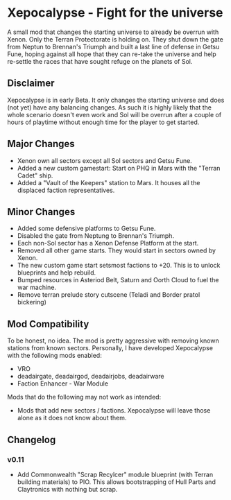 # Xepocalypse - Fight for the universe

A small mod that changes the starting universe to already be overrun with Xenon.
Only the Terran Protectorate is holding on. They shut down the gate from Neptun to Brennan's Triumph
and built a last line of defense in Getsu Fune, hoping against all hope that they can
re-take the universe and help re-settle the races that have sought refuge on the planets of Sol.

## Disclaimer

Xepocalypse is in early Beta. It only changes the starting universe and does (not yet) have any balancing changes.
As such it is highly likely that the whole scenario doesn't even work and Sol will be overrun after a couple
of hours of playtime without enough time for the player to get started.

## Major Changes

* Xenon own all sectors except all Sol sectors and Getsu Fune.
* Added a new custom gamestart: Start on PHQ in Mars with the "Terran Cadet" ship.
* Added a "Vault of the Keepers" station to Mars. It houses all the displaced faction representatives.

## Minor Changes

* Added some defensive platforms to Getsu Fune.
* Disabled the gate from Neptung to Brennan's Triumph.
* Each non-Sol sector has a Xenon Defense Platform at the start.
* Removed all other game starts. They would start in sectors owned by Xenon.
* The new custom game start setsmost factions to +20. This is to unlock blueprints and help rebuild.
* Bumped resources in Asteriod Belt, Saturn and Oorth Cloud to fuel the war machine.
* Remove terran prelude story cutscene (Teladi and Border pratol bickering)

## Mod Compatibility

To be honest, no idea. The mod is pretty aggressive with removing known stations from known sectors.
Personally, I have developed Xepocalypse with the following mods enabled:

  * VRO
  * deadairgate, deadairgod, deadairjobs, deadairware
  * Faction Enhancer - War Module

Mods that do the following may not work as intended:

  * Mods that add new sectors / factions. Xepocalypse will leave those alone as it does not know about them.

## Changelog

### v0.11

  * Add Commonwealth "Scrap Recylcer" module blueprint (with Terran building materials) to PIO. This allows bootstrapping of Hull Parts and Claytronics with nothing but scrap.
